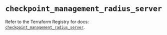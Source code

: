 # `checkpoint_management_radius_server`

Refer to the Terraform Registry for docs: [`checkpoint_management_radius_server`](https://registry.terraform.io/providers/checkpointsw/checkpoint/2.11.0/docs/resources/management_radius_server).
